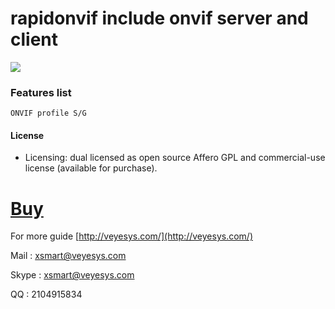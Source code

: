# rapidonvif include onvif server and client #

![](https://github.com/veyesys/rapidonvif/blob/rapidonvif/onvif/doc/rapidonvif.png)

### Features list ###
	ONVIF profile S/G

#### License ####
* Licensing: dual licensed as open source Affero GPL and commercial-use license (available for purchase).


# [Buy](http://veyesys.com/index.html#license) #


For more guide
[http://veyesys.com/](http://veyesys.com/)

Mail  : [xsmart@veyesys.com](xsmart@veyesys.com)

Skype : xsmart@veyesys.com

QQ    : 2104915834
